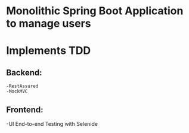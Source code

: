 # Monolithic Spring Boot Application to manage users
# Implements TDD
## Backend:
    -RestAssured
    -MockMVC
## Frontend:
   -UI End-to-end Testing with Selenide